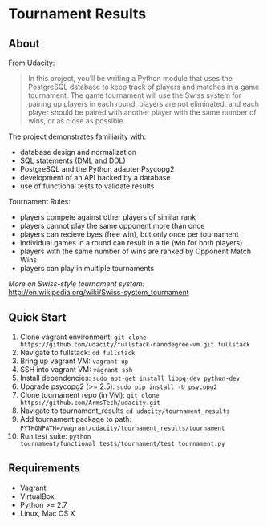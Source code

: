 Tournament Results
==================

About
-----
From Udacity:
> In this project, you’ll be writing a Python module that uses the PostgreSQL
> database to keep track of players and matches in a game tournament. The
> game tournament will use the Swiss system for pairing up players in each
> round: players are not eliminated, and each player should be paired with
> another player with the same number of wins, or as close as possible.

The project demonstrates familiarity with:
* database design and normalization
* SQL statements (DML and DDL)
* PostgreSQL and the Python adapter Psycopg2
* development of an API backed by a database
* use of functional tests to validate results

Tournament Rules:
* players compete against other players of similar rank
* players cannot play the same opponent more than once
* players can recieve byes (free win), but only once per tournament
* individual games in a round can result in a tie (win for both players)
* players with the same number of wins are ranked by Opponent Match Wins
* players can play in multiple tournaments

_More on Swiss-style tournament system:_ http://en.wikipedia.org/wiki/Swiss-system_tournament

Quick Start
-----------

1. Clone vagrant environment: `git clone https://github.com/udacity/fullstack-nanodegree-vm.git fullstack`
2. Navigate to fullstack: `cd fullstack`
3. Bring up vagrant VM: `vagrant up`
4. SSH into vagrant VM: `vagrant ssh`
5. Install dependencies: `sudo apt-get install libpq-dev python-dev`
6. Upgrade psycopg2 (>= 2.5): `sudo pip install -U psycopg2`
7. Clone tournament repo (in VM): `git clone https://github.com/ArmsTech/udacity.git`
8. Navigate to tournament_results `cd udacity/tournament_results`
9. Add tournament package to path: `PYTHONPATH=/vagrant/udacity/tournament_results/tournament`
10. Run test suite: `python tournament/functional_tests/tournament/test_tournament.py`

Requirements
------------

* Vagrant
* VirtualBox
* Python >= 2.7
* Linux, Mac OS X
